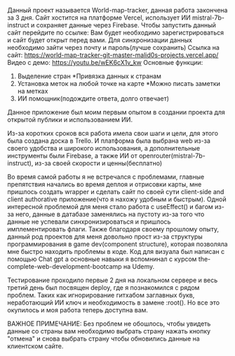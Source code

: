Данный проект называется World-map-tracker, данная работа закончена за 3 дня. Сайт хостится на платформе Vercel, использует ИИ mistral-7b-instruct и сохраняет данные через Firebase.
Чтобы запустить данный сайт перейдите по ссылке: 
Вам будет необходимо зарегистрироваться и сайт будет открыт перед вами. Для синхронизации данных необходимо зайти через почту и пароль(лучше сохранить)
Ссылка на сайт: https://world-map-tracker-git-master-malid0s-projects.vercel.app/
Видео с демо: https://youtu.be/wEK6cX1v_kw
Основные функции:
  1. Выделение стран
    *Привязка данных к странам
  2. Установка меток на любой точке на карте
    *Можно писать заметки на метках
  3. ИИ помощник(подождите ответа, долго отвечает)

Данное приложение был моим первым опытом в создании проекта для открытой публики и использованием ИИ. 

Из-за коротких сроков вся работа имела свои шаги и цели, для этого была создана доска в Trello. И платформа была выбрана web из-за своего удобства и широкого использования, а дополнительные инструменты были Firebase, а также ИИ от openrouter(mistral-7b-instruct), из-за своей скорости и ценны(бесплатно)

Во время самой работы я не встречался с проблемами, главные препятствия начались во время деплоя и отрисовки карты, мне пришлось создать wrapper и сделать сайт по своей сути client-side and client authorative приложение(что я нахожу удобным и быстрым).
Одной интересной проблемой для меня стало работа с useEffect() и багом из-за него, данные в датабазе заменялись на пустоту из-за того что данные не успевали синхронизироваться и пришлось имплементировать флаги. 
Также благодаря своему прошлому опыту, данный род проектов для меня довольно прост из-за структуры программирования в game dev(component structure), которая позволяла мне быстро находить проблемы в коде.
Код для визуала был написан с помощью Chat gpt а основные навыки я вспомнинал с курсом the-complete-web-development-bootcamp на Udemy.

Тестирование проходило первые 2 дня на локальном сервере и весь третий день был посвящен deploy, где я познакомился с рядом проблем. Таких как игнорирование гитхабом заглавных букв, неработающий ИИ ключ и необходимость в замене :root().
Но все это окупилось и моя работа теперь доступна вам. 

ВАЖНОЕ ПРИМЕЧАНИЕ:
Без проблем не обошлось, чтобы увидеть данные со страны вам необходимо выбрать страну нажать кнопку "отмена" и снова выбрать страну чтобы обновились данные на клиентском сайте.
